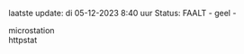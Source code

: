 laatste update: 
di 05-12-2023  8:40   uur 
Status: FAALT - geel - 
<div class="service Y">microstation</div><div class="service Y">httpstat</div>